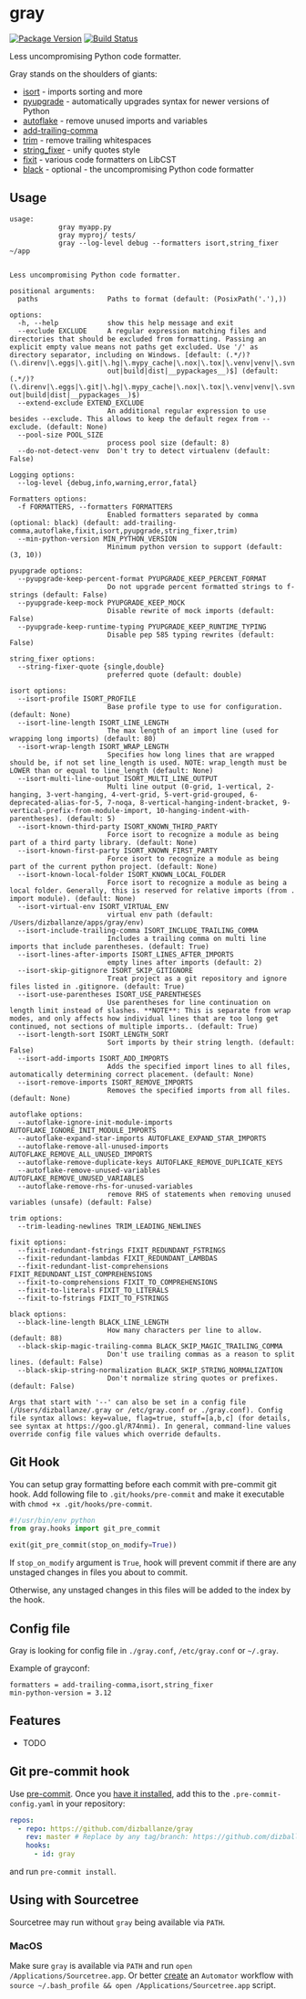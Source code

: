 # gray

[![Package Version](https://badge.fury.io/py/gray.svg)](http://badge.fury.io/py/gray)
[![Build Status](https://travis-ci.org/dizballanze/gray.svg?branch=master)](https://travis-ci.org/dizballanze/gray)

Less uncompromising Python code formatter.

Gray stands on the shoulders of giants:

- [isort](https://timothycrosley.github.io/isort/) - imports sorting and more
- [pyupgrade](https://github.com/asottile/pyupgrade) - automatically upgrades syntax for newer versions of Python
- [autoflake](https://github.com/myint/autoflake) - remove unused imports and variables
- [add-trailing-comma](https://github.com/asottile/add-trailing-comma)
- [trim](https://github.com/myint/trim) - remove trailing whitespaces
- [string_fixer](https://github.com/Crozzers/string-fixer) - unify quotes style
- [fixit](https://github.com/Instagram/Fixit) - various code formatters on LibCST
- [black](https://github.com/psf/black) - optional - the uncompromising Python code formatter

## Usage

```
usage:
            gray myapp.py
            gray myproj/ tests/
            gray --log-level debug --formatters isort,string_fixer ~/app


Less uncompromising Python code formatter.

positional arguments:
  paths                 Paths to format (default: (PosixPath('.'),))

options:
  -h, --help            show this help message and exit
  --exclude EXCLUDE     A regular expression matching files and directories that should be excluded from formatting. Passing an explicit empty value means not paths get excluded. Use '/' as directory separator, including on Windows. [default: (.*/)?(\.direnv|\.eggs|\.git|\.hg|\.mypy_cache|\.nox|\.tox|\.venv|venv|\.svn|_build|buck-
                        out|build|dist|__pypackages__)$] (default: (.*/)?(\.direnv|\.eggs|\.git|\.hg|\.mypy_cache|\.nox|\.tox|\.venv|venv|\.svn|_build|buck-out|build|dist|__pypackages__)$)
  --extend-exclude EXTEND_EXCLUDE
                        An additional regular expression to use besides --exclude. This allows to keep the default regex from --exclude. (default: None)
  --pool-size POOL_SIZE
                        process pool size (default: 8)
  --do-not-detect-venv  Don't try to detect virtualenv (default: False)

Logging options:
  --log-level {debug,info,warning,error,fatal}

Formatters options:
  -f FORMATTERS, --formatters FORMATTERS
                        Enabled formatters separated by comma (optional: black) (default: add-trailing-comma,autoflake,fixit,isort,pyupgrade,string_fixer,trim)
  --min-python-version MIN_PYTHON_VERSION
                        Minimum python version to support (default: (3, 10))

pyupgrade options:
  --pyupgrade-keep-percent-format PYUPGRADE_KEEP_PERCENT_FORMAT
                        Do not upgrade percent formatted strings to f-strings (default: False)
  --pyupgrade-keep-mock PYUPGRADE_KEEP_MOCK
                        Disable rewrite of mock imports (default: False)
  --pyupgrade-keep-runtime-typing PYUPGRADE_KEEP_RUNTIME_TYPING
                        Disable pep 585 typing rewrites (default: False)

string_fixer options:
  --string-fixer-quote {single,double}
                        preferred quote (default: double)

isort options:
  --isort-profile ISORT_PROFILE
                        Base profile type to use for configuration. (default: None)
  --isort-line-length ISORT_LINE_LENGTH
                        The max length of an import line (used for wrapping long imports) (default: 80)
  --isort-wrap-length ISORT_WRAP_LENGTH
                        Specifies how long lines that are wrapped should be, if not set line_length is used. NOTE: wrap_length must be LOWER than or equal to line_length (default: None)
  --isort-multi-line-output ISORT_MULTI_LINE_OUTPUT
                        Multi line output (0-grid, 1-vertical, 2-hanging, 3-vert-hanging, 4-vert-grid, 5-vert-grid-grouped, 6-deprecated-alias-for-5, 7-noqa, 8-vertical-hanging-indent-bracket, 9-vertical-prefix-from-module-import, 10-hanging-indent-with-parentheses). (default: 5)
  --isort-known-third-party ISORT_KNOWN_THIRD_PARTY
                        Force isort to recognize a module as being part of a third party library. (default: None)
  --isort-known-first-party ISORT_KNOWN_FIRST_PARTY
                        Force isort to recognize a module as being part of the current python project. (default: None)
  --isort-known-local-folder ISORT_KNOWN_LOCAL_FOLDER
                        Force isort to recognize a module as being a local folder. Generally, this is reserved for relative imports (from . import module). (default: None)
  --isort-virtual-env ISORT_VIRTUAL_ENV
                        virtual env path (default: /Users/dizballanze/apps/gray/env)
  --isort-include-trailing-comma ISORT_INCLUDE_TRAILING_COMMA
                        Includes a trailing comma on multi line imports that include parentheses. (default: True)
  --isort-lines-after-imports ISORT_LINES_AFTER_IMPORTS
                        empty lines after imports (default: 2)
  --isort-skip-gitignore ISORT_SKIP_GITIGNORE
                        Treat project as a git repository and ignore files listed in .gitignore. (default: True)
  --isort-use-parentheses ISORT_USE_PARENTHESES
                        Use parentheses for line continuation on length limit instead of slashes. **NOTE**: This is separate from wrap modes, and only affects how individual lines that are too long get continued, not sections of multiple imports.. (default: True)
  --isort-length-sort ISORT_LENGTH_SORT
                        Sort imports by their string length. (default: False)
  --isort-add-imports ISORT_ADD_IMPORTS
                        Adds the specified import lines to all files, automatically determining correct placement. (default: None)
  --isort-remove-imports ISORT_REMOVE_IMPORTS
                        Removes the specified imports from all files. (default: None)

autoflake options:
  --autoflake-ignore-init-module-imports AUTOFLAKE_IGNORE_INIT_MODULE_IMPORTS
  --autoflake-expand-star-imports AUTOFLAKE_EXPAND_STAR_IMPORTS
  --autoflake-remove-all-unused-imports AUTOFLAKE_REMOVE_ALL_UNUSED_IMPORTS
  --autoflake-remove-duplicate-keys AUTOFLAKE_REMOVE_DUPLICATE_KEYS
  --autoflake-remove-unused-variables AUTOFLAKE_REMOVE_UNUSED_VARIABLES
  --autoflake-remove-rhs-for-unused-variables
                        remove RHS of statements when removing unused variables (unsafe) (default: False)

trim options:
  --trim-leading-newlines TRIM_LEADING_NEWLINES

fixit options:
  --fixit-redundant-fstrings FIXIT_REDUNDANT_FSTRINGS
  --fixit-redundant-lambdas FIXIT_REDUNDANT_LAMBDAS
  --fixit-redundant-list-comprehensions FIXIT_REDUNDANT_LIST_COMPREHENSIONS
  --fixit-to-comprehensions FIXIT_TO_COMPREHENSIONS
  --fixit-to-literals FIXIT_TO_LITERALS
  --fixit-to-fstrings FIXIT_TO_FSTRINGS

black options:
  --black-line-length BLACK_LINE_LENGTH
                        How many characters per line to allow. (default: 88)
  --black-skip-magic-trailing-comma BLACK_SKIP_MAGIC_TRAILING_COMMA
                        Don't use trailing commas as a reason to split lines. (default: False)
  --black-skip-string-normalization BLACK_SKIP_STRING_NORMALIZATION
                        Don't normalize string quotes or prefixes. (default: False)

Args that start with '--' can also be set in a config file (/Users/dizballanze/.gray or /etc/gray.conf or ./gray.conf). Config file syntax allows: key=value, flag=true, stuff=[a,b,c] (for details, see syntax at https://goo.gl/R74nmi). In general, command-line values override config file values which override defaults.
```


## Git Hook

You can setup gray formatting before each commit with pre-commit git hook.
Add following file to `.git/hooks/pre-commit` and make it executable with
`chmod +x .git/hooks/pre-commit`.

```python
#!/usr/bin/env python
from gray.hooks import git_pre_commit

exit(git_pre_commit(stop_on_modify=True))
```

If `stop_on_modify` argument is `True`, hook will prevent commit if there are
any unstaged changes in files you about to commit.

Otherwise, any unstaged changes in this files will be added to the index
by the hook.


## Config file

Gray is looking for config file in `./gray.conf`, `/etc/gray.conf` or `~/.gray`.

Example of grayconf:

```
formatters = add-trailing-comma,isort,string_fixer
min-python-version = 3.12
```

## Features

* TODO

## Git pre-commit hook

Use [pre-commit](https://pre-commit.com/). Once you
[have it installed](https://pre-commit.com/#install), add this to the
`.pre-commit-config.yaml` in your repository:

```yaml
repos:
  - repo: https://github.com/dizballanze/gray
    rev: master # Replace by any tag/branch: https://github.com/dizballanze/gray/tags
    hooks:
      - id: gray
```

and run `pre-commit install`.

## Using with Sourcetree
Sourcetree may run without `gray` being available via `PATH`.

### MacOS
Make sure `gray` is available via `PATH` and run `open /Applications/Sourcetree.app`.
Or better [create](https://stackoverflow.com/a/281455/1555653) an `Automator` workflow 
with `source ~/.bash_profile && open /Applications/Sourcetree.app` script.
